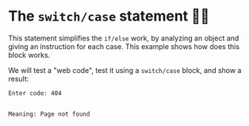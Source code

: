 # The `switch/case` statement :man_technologist:

This statement simplifies the `if/else` work, by analyzing an object and giving an instruction for each
case. This example shows how does this block works.

We will test a "web code", test it using a `switch/case` block, and show a result:

```
Enter code: 404


Meaning: Page not found
```
